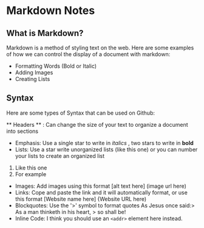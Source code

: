 # Markdown Notes

## What is Markdown?
Markdown is a method of styling text on the web. Here are some examples of how we can control the display of a document with markdown:

  * Formatting Words (Bold or Italic)
  * Adding Images
  * Creating Lists
    
    
## Syntax
Here are some types of Syntax that can be used on Github:

** Headers ** : Can change the size of your text to organize a document into sections 
* Emphasis: Use a single star to write in *italics* , two stars to write in **bold**
* Lists: Use a star write unorganized lists (like this one) or you can number your lists to create an organized list
1. Like this one
2. For example
* Images: Add images using this format [alt text here] (image url here)
* Links: Cope and paste the link and it will automatically format, or use this format [Website name here] {Website URL here)
* Blockquotes: Use the '>' symbol to format quotes
As Jesus once said:> As a man thinketh in his heart, > so shall be!
* Inline Code: I think you should use an `<addr>` element here instead.

  